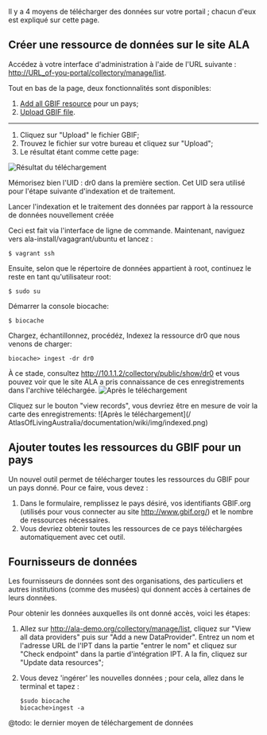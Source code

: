 Il y a 4 moyens de télécharger des données sur votre portail ; chacun d'eux est expliqué sur cette page.

## Créer une ressource de données sur le site ALA

Accédez à votre interface d'administration à l'aide de l'URL suivante : <http://URL_of-you-portal/collectory/manage/list>.

Tout en bas de la page, deux fonctionnalités sont disponibles: 
1) [Add all GBIF resource](http://10.1.1.2/collectory/manage/gbifLoadCountry) pour un pays; 
2) [Upload GBIF file](http://10.1.1.2/collectory/dataResource/gbifUpload).


***


1. Cliquez sur "Upload" le fichier GBIF;
1. Trouvez le fichier sur votre bureau et cliquez sur "Upload";
1. Le résultat étant comme cette page:

![Résultat du téléchargement](/AtlasOfLivingAustralia/documentation/wiki/img/result_of_uploading.png)

Mémorisez bien l'UID : dr0 dans la première section. Cet UID sera utilisé pour l'étape suivante d'indexation et de traitement.

Lancer l'indexation et le traitement des données par rapport à la ressource de données nouvellement créée

Ceci est fait via l'interface de ligne de commande. Maintenant, naviguez vers ala-install/vagagrant/ubuntu et lancez :

    $ vagrant ssh

Ensuite, selon que le répertoire de données appartient à root, continuez le reste en tant qu'utilisateur root:

    $ sudo su

Démarrer la console biocache:

    $ biocache

Chargez, échantillonnez, procédéz, Indexez la ressource dr0 que nous venons de charger:

    biocache> ingest -dr dr0

À ce stade, consultez http://10.1.1.2/collectory/public/show/dr0 et vous pouvez voir que le site ALA a pris connaissance de ces enregistrements dans l'archive téléchargée.
![Après le téléchargement](/AtlasOfLivingAustralia/documentation/wiki/img/after.png)

Cliquez sur le bouton "view records", vous devriez être en mesure de voir la carte des enregistrements:
![Après le téléchargement](/ AtlasOfLivingAustralia/documentation/wiki/img/indexed.png)

## Ajouter toutes les ressources du GBIF pour un pays

Un nouvel outil permet de télécharger toutes les ressources du GBIF pour un pays donné. Pour ce faire, vous devez :

1. Dans le formulaire, remplissez le pays désiré, vos identifiants GBIF.org (utilisés pour vous connecter au site http://www.gbif.org/) et le nombre de ressources nécessaires.
1. Vous devriez obtenir toutes les ressources de ce pays téléchargées automatiquement avec cet outil.

## Fournisseurs de données

Les fournisseurs de données sont des organisations, des particuliers et autres institutions (comme des musées) qui donnent accès à certaines de leurs données.

Pour obtenir les données auxquelles ils ont donné accès, voici les étapes:

1. Allez sur http://ala-demo.org/collectory/manage/list, cliquez sur "View all data providers" puis sur "Add a new DataProvider". Entrez un nom et l'adresse URL de l'IPT dans la partie "entrer le nom" et cliquez sur "Check endpoint" dans la partie d'intégration IPT.
A la fin, cliquez sur "Update data resources";

1. Vous devez 'ingérer' les nouvelles données ; pour cela, allez dans le terminal et tapez :

	`$sudo biocache`   
	`biocache>ingest -a `


@todo: le dernier moyen de téléchargement de données